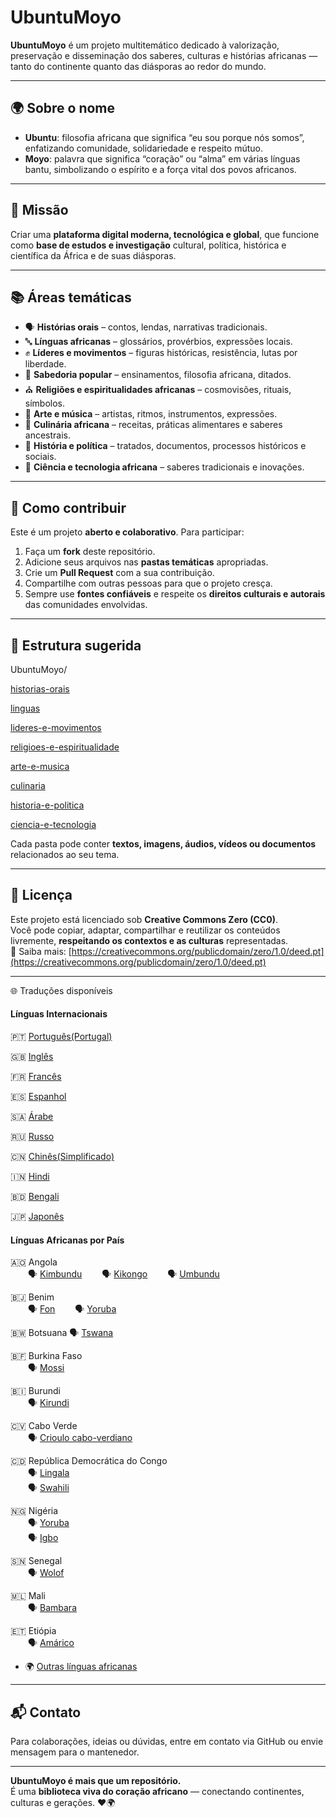 #  UbuntuMoyo

**UbuntuMoyo** é um projeto multitemático dedicado à valorização, preservação e disseminação dos saberes, culturas e histórias africanas — tanto do continente quanto das diásporas ao redor do mundo.

---

## 🌍 Sobre o nome

- **Ubuntu**: filosofia africana que significa “eu sou porque nós somos”, enfatizando comunidade, solidariedade e respeito mútuo.
- **Moyo**: palavra que significa “coração” ou “alma” em várias línguas bantu, simbolizando o espírito e a força vital dos povos africanos.

---

## 🎯 Missão

Criar uma **plataforma digital moderna, tecnológica e global**, que funcione como **base de estudos e investigação** cultural, política, histórica e científica da África e de suas diásporas.

---

## 📚 Áreas temáticas

- 🗣️ **Histórias orais** – contos, lendas, narrativas tradicionais.
- 🔤 **Línguas africanas** – glossários, provérbios, expressões locais.
- ✊ **Líderes e movimentos** – figuras históricas, resistência, lutas por liberdade.
- 🧠 **Sabedoria popular** – ensinamentos, filosofia africana, ditados.
- ⛪ **Religiões e espiritualidades africanas** – cosmovisões, rituais, símbolos.
- 🎨 **Arte e música** – artistas, ritmos, instrumentos, expressões.
- 🍲 **Culinária africana** – receitas, práticas alimentares e saberes ancestrais.
- 📰 **História e política** – tratados, documentos, processos históricos e sociais.
- 🧪 **Ciência e tecnologia africana** – saberes tradicionais e inovações.

---

## 🤝 Como contribuir

Este é um projeto **aberto e colaborativo**. Para participar:

1. Faça um **fork** deste repositório.
2. Adicione seus arquivos nas **pastas temáticas** apropriadas.
3. Crie um **Pull Request** com a sua contribuição.
4. Compartilhe com outras pessoas para que o projeto cresça.
5. Sempre use **fontes confiáveis** e respeite os **direitos culturais e autorais** das comunidades envolvidas.

---

## 📁 Estrutura sugerida

UbuntuMoyo/

[historias-orais](./README.ho.md)

[linguas](./README.lg.md)

[lideres-e-movimentos](./README.lm.md)

[religioes-e-espiritualidade](./README.re.md)

[arte-e-musica](./README.am.md)

[culinaria](./README.cn.md)

[historia-e-politica](./README.hp.md)

[ciencia-e-tecnologia](./README.ct.md)

Cada pasta pode conter **textos, imagens, áudios, vídeos ou documentos** relacionados ao seu tema.

---

## 📝 Licença

Este projeto está licenciado sob **Creative Commons Zero (CC0)**.  
Você pode copiar, adaptar, compartilhar e reutilizar os conteúdos livremente, **respeitando os contextos e as culturas** representadas.  
🔗 Saiba mais: [https://creativecommons.org/publicdomain/zero/1.0/deed.pt](https://creativecommons.org/publicdomain/zero/1.0/deed.pt)

---

🌐 Traduções disponíveis

#### Línguas Internacionais

🇵🇹 [Português(Portugal)](README.pt.md)

🇬🇧 [Inglês](README.in.md)

🇫🇷 [Francês](README.fr.md)

🇪🇸 [Espanhol](README.sp.md)

🇸🇦 [Árabe](README.ar.md)

🇷🇺 [Russo](README.ru.md)

🇨🇳 [Chinês(Simplificado)](README.zh.md) 

🇮🇳 [Hindi](README.in.md)

🇧🇩 [Bengali](README.bgl.md)

🇯🇵 [Japonês](README.jp.md) 

#### Línguas Africanas por País

🇦🇴 Angola  
  🗣️ [Kimbundu](README.ao.kmb.md)
  🗣️ [Kikongo](README.ao.kon.md)
  🗣️ [Umbundu](README.ao.umb.md)

🇧🇯 Benim  
  🗣️ [Fon](README.ben.fn.md)
  🗣️ [Yoruba](README.ben.yb.md)

🇧🇼 Botsuana
 🗣️ [Tswana](README.bot.ts.md)

🇧🇫 Burkina Faso  
  🗣️ [Mossi](README.buk.mo.md)

🇧🇮 Burundi  
  🗣️ [Kirundi](README.bud.kir.md)

🇨🇻 Cabo Verde  
  🗣️ [Crioulo cabo-verdiano](README.cap.cri.md)
  
🇨🇩 República Democrática do Congo  
  🗣️ [Lingala](README.cd.ling.md)  
  🗣️ [Swahili](README.cd.swa.md) 

🇳🇬 Nigéria  
  🗣️ [Yoruba](README.ng.yor.md)  
  🗣️ [Igbo](README.ng.ibo.md)  

🇸🇳 Senegal  
  🗣️ [Wolof](README.sn.wol.md)

🇲🇱 Mali  
  🗣️ [Bambara](README.ml.bam.md) 

🇪🇹 Etiópia  
  🗣️ [Amárico](README.et.amh.md)

- 🌍 [Outras línguas africanas](README.af.md)
 
---

## 📬 Contato

Para colaborações, ideias ou dúvidas, entre em contato via GitHub ou envie mensagem para o mantenedor.

---

**UbuntuMoyo é mais que um repositório.**  
É uma **biblioteca viva do coração africano** — conectando continentes, culturas e gerações. ❤️🌍
